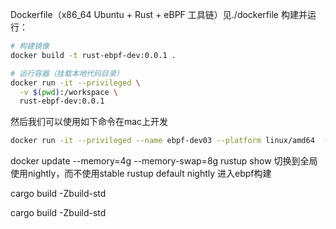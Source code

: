 
Dockerfile（x86_64 Ubuntu + Rust + eBPF 工具链）见./dockerfile
构建并运行：
```bash
# 构建镜像
docker build -t rust-ebpf-dev:0.0.1 .

# 运行容器（挂载本地代码目录）
docker run -it --privileged \
  -v $(pwd):/workspace \
  rust-ebpf-dev:0.0.1
```

然后我们可以使用如下命令在mac上开发
```bash
docker run -it --privileged --name ebpf-dev03 --platform linux/amd64  -v /Users/jane/workspace/ebpf:/workspace -v /Users/jane/workspace/ubunturoot:/root janeliul/rust-develop:0.0.2
```


docker update --memory=4g --memory-swap=8g
rustup show
切换到全局使用nightly，而不使用stable
rustup default nightly
进入ebpf构建

cargo build -Zbuild-std

cargo build -Zbuild-std



